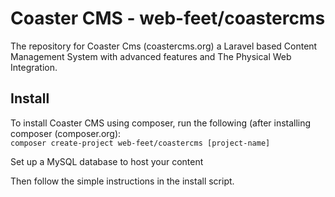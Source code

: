 <h1>Coaster CMS - web-feet/coastercms</h1>

The repository for Coaster Cms (coastercms.org) a  Laravel based Content Management System with advanced features and The Physical Web Integration.

<h2>Install</h3>
To install Coaster CMS using composer, run the following (after installing composer (composer.org):

<code>
composer create-project web-feet/coastercms [project-name]
</code>

Set up a MySQL database to host your content

Then follow the simple instructions in the install script.
